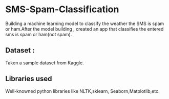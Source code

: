 # SMS-Spam-Classification
Building a machine learning model to classify the weather the SMS is spam or ham.After the model building , created an app that classifies the entered sms is spam or ham(not spam).

## Dataset : 
Taken a sample dataset from Kaggle.
## Libraries used
Well-knowned python libraries like NLTK,sklearn, Seaborn,Matplotlib,etc.
